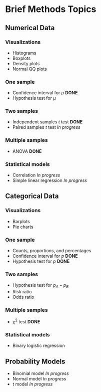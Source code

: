 # Brief Methods Topics


## Numerical Data

### Visualizations

- Histograms
- Boxplots
- Density plots
- Normal QQ plots

### One sample

- Confidence interval for $\mu$ **DONE**
- Hypothesis test for $\mu$

### Two samples

- Independent samples $t$ test **DONE**
- Paired samples $t$ test *In progress*

### Multiple samples

- ANOVA **DONE**

### Statistical models

- Correlation *In progress*
- Simple linear regression *In progress*


## Categorical Data

### Visualizations

- Barplots
- Pie charts

### One sample

- Counts, proportions, and percentages
- Confidence interval for $p$ **DONE**
- Hypothesis test for $p$ **DONE**

### Two samples

- Hypothesis test for $p_A - p_B$
- Risk ratio
- Odds ratio

### Multiple samples

- $\chi^2$ test **DONE**

### Statistical models

- Binary logistic regression


## Probability Models

- Binomial model *In progress*
- Normal model *In progress*
- t model *In progress*
